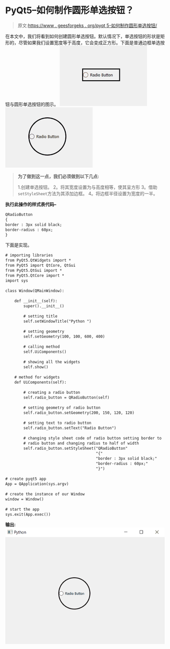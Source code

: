 # PyQt5–如何制作圆形单选按钮？

> 原文:[https://www . geesforgeks . org/pyqt 5-如何制作圆形单选按钮/](https://www.geeksforgeeks.org/pyqt5-how-to-make-round-radio-button/)

在本文中，我们将看到如何创建圆形单选按钮。默认情况下，单选按钮的形状是矩形的，尽管如果我们设置宽度等于高度，它会变成正方形。下面是普通边框单选按钮与圆形单选按钮的图示。
![](img/881b87fc4d4d4b1b265ecc45b2cd6166.png) ![](img/0b5518869372ad267c3ccb960b9b5e52.png)

> **为了做到这一点，我们必须做到以下几点:**
> 
> 1.创建单选按钮。
> 2。将其宽度设置为与高度相等，使其呈方形
> 3。借助`setStyleSheet`方法为其添加边框。
> 4。将边框半径设置为宽度的一半。

**执行此操作的样式表代码–**

```
QRadioButton
{
border : 3px solid black;
border-radius : 60px;
}

```

下面是实现。

```
# importing libraries
from PyQt5.QtWidgets import * 
from PyQt5 import QtCore, QtGui
from PyQt5.QtGui import * 
from PyQt5.QtCore import * 
import sys

class Window(QMainWindow):

    def __init__(self):
        super().__init__()

        # setting title
        self.setWindowTitle("Python ")

        # setting geometry
        self.setGeometry(100, 100, 600, 400)

        # calling method
        self.UiComponents()

        # showing all the widgets
        self.show()

    # method for widgets
    def UiComponents(self):

        # creating a radio button
        self.radio_button = QRadioButton(self)

        # setting geometry of radio button
        self.radio_button.setGeometry(200, 150, 120, 120)

        # setting text to radio button
        self.radio_button.setText("Radio Button")

        # changing style sheet code of radio button setting border to
        # radio button and changing radius to half of width
        self.radio_button.setStyleSheet("QRadioButton"
                                        "{"
                                        "border : 3px solid black;"
                                        "border-radius : 60px;"
                                        "}")

# create pyqt5 app
App = QApplication(sys.argv)

# create the instance of our Window
window = Window()

# start the app
sys.exit(App.exec())
```

**输出:**
![](img/8cdfb6f2e84c44b5c4132319af6ce756.png)